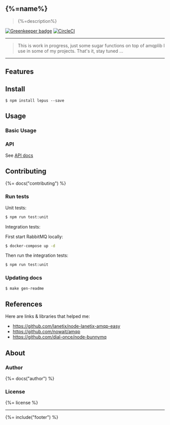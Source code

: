 ## {%=name%}

> {%=description%}

[![Greenkeeper badge](https://badges.greenkeeper.io/sammler/lepus.svg)](https://greenkeeper.io/)
[![CircleCI](https://img.shields.io/circleci/project/github/sammler/lepus.svg)](https://circleci.com/gh/sammler/lepus)

---

> This is work in progress, just some sugar functions on top of amqplib I use in some of my projects.
> That's it, stay tuned ...

---

## Features

## Install

```
$ npm install lepus --save
```

## Usage

### Basic Usage

### API

See [API docs](./docs/api-docs.md)

## Contributing

{%= docs("contributing") %}

### Run tests

Unit tests:

```bash
$ npm run test:unit
```

Integration tests:

First start RabbitMQ locally:
```sh
$ docker-compose up -d
```

Then run the integration tests:
```bash
$ npm run test:unit
```

### Updating docs

```sh
$ make gen-readme
```

## References

Here are links & libraries that helped me:
- https://github.com/lanetix/node-lanetix-amqp-easy
- https://github.com/nowait/amqp
- https://github.com/dial-once/node-bunnymq

## About

### Author
{%= docs("author") %}

### License
{%= license %}

***

{%= include("footer") %}

